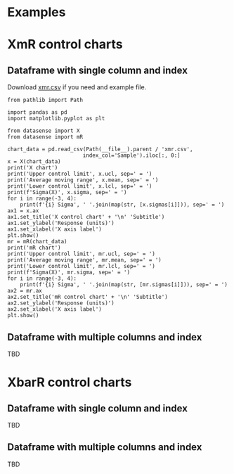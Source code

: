 # Examples

# XmR control charts

## Dataframe with single column and index

Download [xmr.csv](https://drive.google.com/open?id=0BzrdQfHR2I5DRld4MndVT2R0dEk) if you need and example file.

    from pathlib import Path

    import pandas as pd
    import matplotlib.pyplot as plt

    from datasense import X
    from datasense import mR

    chart_data = pd.read_csv(Path(__file__).parent / 'xmr.csv',
                            index_col='Sample').iloc[:, 0:]
    x = X(chart_data)
    print('X chart')
    print('Upper control limit', x.ucl, sep=' = ')
    print('Average moving range', x.mean, sep=' = ')
    print('Lower control limit', x.lcl, sep=' = ')
    print(f'Sigma(X)', x.sigma, sep=' = ')
    for i in range(-3, 4):
        print(f'{i} Sigma', ' '.join(map(str, [x.sigmas[i]])), sep=' = ')
    ax1 = x.ax
    ax1.set_title('X control chart' + '\n' 'Subtitle')
    ax1.set_ylabel('Response (units)')
    ax1.set_xlabel('X axis label')
    plt.show()
    mr = mR(chart_data)
    print('mR chart')
    print('Upper control limit', mr.ucl, sep=' = ')
    print('Average moving range', mr.mean, sep=' = ')
    print('Lower control limit', mr.lcl, sep=' = ')
    print(f'Sigma(X)', mr.sigma, sep=' = ')
    for i in range(-3, 4):
        print(f'{i} Sigma', ' '.join(map(str, [mr.sigmas[i]])), sep=' = ')
    ax2 = mr.ax
    ax2.set_title('mR control chart' + '\n' 'Subtitle')
    ax2.set_ylabel('Response (units)')
    ax2.set_xlabel('X axis label')
    plt.show()

## Dataframe with multiple columns and index

TBD

# XbarR control charts

## Dataframe with single column and index

TBD

## Dataframe with multiple columns and index

TBD

